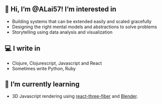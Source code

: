 👋 **Hi, I’m @ALai57! I’m interested in**   
--
   - Building systems that can be extended easily and scaled gracefully
   - Designing the right mental models and abstractions to solve problems
   - Storytelling using data analysis and visualization   
  
💻 I write in 
--
- Clojure, Clojurescript, Javascript and React 
- Sometimes write Python, Ruby

🌱 I’m currently learning
--
- 3D Javascript rendering using [react-three-fiber](https://github.com/pmndrs/react-three-fiber) and [Blender](https://www.blender.org/).


<!---
ALai57/ALai57 is a ✨ special ✨ repository because its `README.md` (this file) appears on your GitHub profile.
You can click the Preview link to take a look at your changes.
--->
